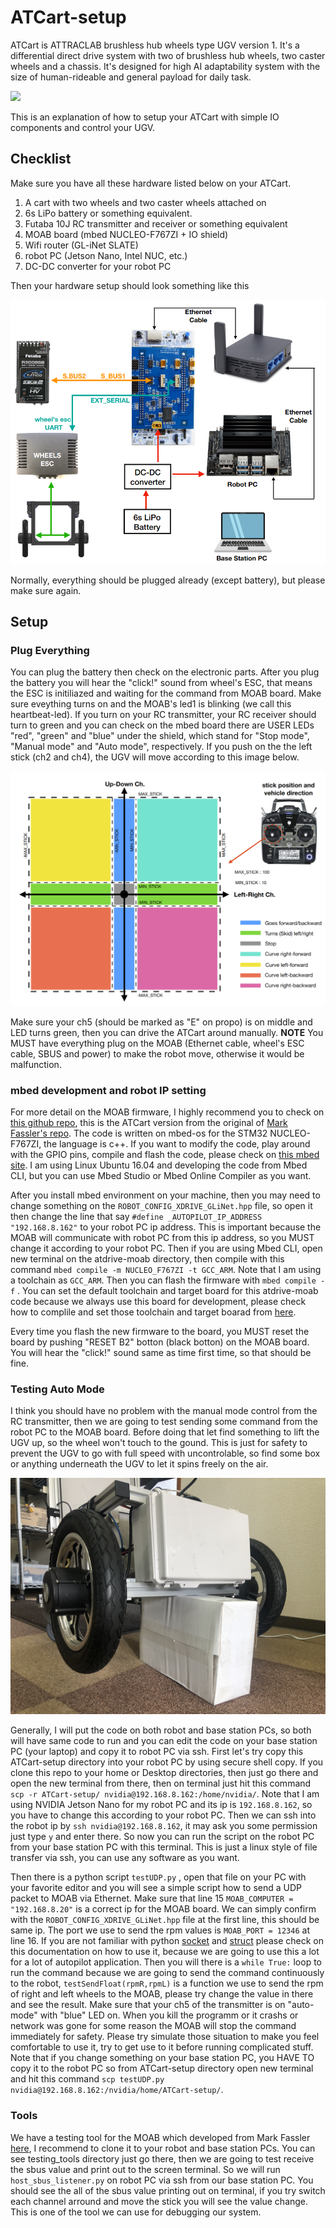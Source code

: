 # ATCart-setup

ATCart is ATTRACLAB brushless hub wheels type UGV version 1. It's a differential direct drive system with two of brushless hub wheels, two caster wheels and a chassis. It's designed for high AI adaptability system with the size of human-rideable and general payload for daily task.

![](images/ATCart.JPG)

This is an explanation of how to setup your ATCart with simple IO components and control your UGV. 

## Checklist
Make sure you have all these hardware listed below on your ATCart.

1. A cart with two wheels and two caster wheels attached on
2. 6s LiPo battery or something equivalent.
3. Futaba 10J RC transmitter and receiver or something equivalent
4. MOAB board (mbed NUCLEO-F767ZI + IO shield)
5. Wifi router (GL-iNet SLATE)
6. robot PC (Jetson Nano, Intel NUC, etc.)
7. DC-DC converter for your robot PC

Then your hardware setup should look something like this

![](images/hardware.png)

Normally, everything should be plugged already (except battery), but please make sure again.

## Setup

### Plug Everything
You can plug the battery then check on the electronic parts. After you plug the battery you will hear the "click!" sound from wheel's ESC, that means the ESC is initiliazed and waiting for the command from MOAB board. Make sure eveything turns on and the MOAB's led1 is blinking (we call this heartbeat-led). If you turn on your RC transmitter, your RC receiver should turn to green and you can check on the mbed board there are USER LEDs "red", "green" and "blue" under the shield, which stand for "Stop mode", "Manual mode" and "Auto mode", respectively. If you push on the the left stick (ch2 and ch4), the UGV will move according to this image below.

![](images/propo.png)

Make sure your ch5 (should be marked as "E" on propo) is on middle and LED turns green, then you can drive the ATCart around manually.
**NOTE**
You MUST have everything plug on the MOAB (Ethernet cable, wheel's ESC cable, SBUS and power) to make the robot move, otherwise it would be malfunction.

### mbed development and robot IP setting
For more detail on the MOAB firmware, I highly recommend you to check on [this github repo](https://github.com/rasheeddo/atdrive-moab/tree/master), this is the ATCart version from the original of [Mark Fassler's repo](https://github.com/mfassler/atdrive-moab). The code is written on mbed-os for the STM32 NUCLEO-F767ZI, the language is c++. If you want to modify the code, play around with the GPIO pins, compile and flash the code, please check on [this mbed site](https://os.mbed.com/docs/mbed-os/v5.15/tools/index.html). I am using Linux Ubuntu 16.04 and developing the code from Mbed CLI, but you can use Mbed Studio or Mbed Online Compiler as you want.

After you install mbed environment on your machine, then you may need to change something on the `ROBOT_CONFIG_XDRIVE_GLiNet.hpp` file, so open it then change the line that say `#define _AUTOPILOT_IP_ADDRESS "192.168.8.162"` to your robot PC ip address. This is important because the MOAB will communicate with robot PC from this ip address, so you MUST change it according to your robot PC. Then if you are using Mbed CLI, open new terminal on the atdrive-moab directory, then compile with this command `mbed compile -m NUCLEO_F767ZI -t GCC_ARM`. Note that I am using a toolchain as `GCC_ARM`. Then you can flash the firmware with `mbed compile -f` . You can set the default toolchain and target board for this atdrive-moab code because we always use this board for development, please check how to complile and set those toolchain and target boarad from [here](https://os.mbed.com/docs/mbed-os/v5.15/tools/compile.html).

Every time you flash the new firmware to the board, you MUST reset the board by pushing "RESET B2" botton (black botton) on the MOAB board. You will hear the "click!" sound same as time first time, so that should be fine.

### Testing Auto Mode
I think you should have no problem with the manual mode control from the RC transmitter, then we are going to test sending some command from the robot PC to the MOAB board. Before doing that let find something to lift the UGV up, so the wheel won't touch to the gound. This is just for safety to prevent the UGV to go with full speed with uncontrolable, so find some box or anything underneath the UGV to let it spins freely on the air.

![](images/liftup.JPEG)

Generally, I will put the code on both robot and base station PCs, so both will have same code to run and you can edit the code on your base station PC (your laptop) and copy it to robot PC via ssh. First let's try copy this ATCart-setup directory into your robot PC by using secure shell copy. If you clone this repo to your home or Desktop directories, then just go there and open the new terminal from there, then on terminal just hit this command `scp -r ATCart-setup/ nvidia@192.168.8.162:/home/nvidia/`. Note that I am using NVIDIA Jetson Nano for my robot PC and its ip is `192.168.8.162`, so you have to change this according to your robot PC. Then we can ssh into the robot ip by `ssh nvidia@192.168.8.162`, it may ask you some permission just type `y` and enter there. So now you can run the script on the robot PC from your base station PC with this terminal. This is just a linux style of file transfer via ssh, you can use any software as you want.

Then there is a python script `testUDP.py` , open that file on your PC with your favorite editor and you will see a simple script how to send a UDP packet to MOAB via Ethernet. Make sure that line 15 `MOAB_COMPUTER = "192.168.8.20"` is a correct ip for the MOAB board. We can simply confirm with the `ROBOT_CONFIG_XDRIVE_GLiNet.hpp` file at the first line, this should be same ip. The port we use to send the rpm values is `MOAB_PORT = 12346` at line 16. If you are not familiar with python [socket](https://docs.python.org/3/library/socket.html) and [struct](https://docs.python.org/2/library/struct.html) please check on this documentation on how to use it, because we are going to use this a lot for a lot of autopilot application. Then you will there is a `while True:` loop to run the command because we are going to send the command continuously to the robot, `testSendFloat(rpmR,rpmL)` is a function we use to send the rpm of right and left wheels to the MOAB, please try change the value in there and see the result. Make sure that your ch5 of the transmitter is on "auto-mode" with "blue" LED on. When you kill the programm or it crashs or network was gone for some reason the MOAB will stop the command immediately for safety. Please try simulate those situation to make you feel comfortable to use it, try to get use to it before running complicated stuff. Note that if you change something on your base station PC, you HAVE TO copy it to the robot PC so from ATCart-setup directory open new terminal and hit this command `scp testUDP.py nvidia@192.168.8.162:/nvidia/home/ATCart-setup/`.

### Tools
We have a testing tool for the MOAB which developed from Mark Fassler [here](https://github.com/mfassler/atdrive-moab-tools), I recommend to clone it to your robot and base station PCs. You can see testing_tools directory just go there, then we are going to test receive the sbus value and print out to the screen terminal. So we will run `host_sbus_listener.py` on robot PC via ssh from our base station PC. You should see the all of the sbus value printing out on terminal, if you try switch each channel arround and move the stick you will see the value change. This is one of the tool we can use for debugging our system.